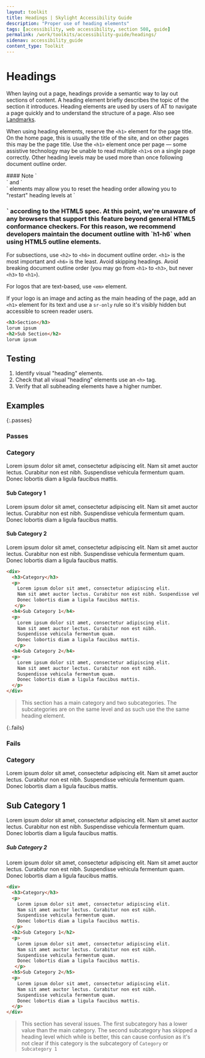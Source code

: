 ```yaml
---
layout: toolkit
title: Headings | Skylight Accessibility Guide
description: "Proper use of heading elements"
tags: [accessibility, web accessibility, section 508, guide]
permalink: /work/toolkits/accessibility-guide/headings/
sidenav: accessibility_guide
content_type: Toolkit
---
```


# Headings

When laying out a page, headings provide a semantic way to lay out sections of content. A heading element briefly describes the topic of the section it introduces. Heading elements are used by users of AT to navigate a page quickly and to understand the structure of a page. Also see [Landmarks](../landmarks/).

When using heading elements, reserve the `<h1>` element for the page title. On the home page, this is usually the title of the site, and on other pages this may be the page title. Use the `<h1>` element once per page &mdash; some assistive technology may be unable to read multiple `<h1>`s on a single page correctly. Other heading levels may be used more than once following document outline order.

<div class="callout--alt" markdown='1'>
#### Note
`<section>` and `<article>` elements may allow you to reset the heading order allowing you to "restart" heading levels at `<h1>` according to the HTML5 spec. At this point, we're unaware of any browsers that support this feature beyond general HTML5 conformance checkers. For this reason, we recommend developers maintain the document outline with `h1-h6` when using HTML5 outline elements.
</div>

For subsections, use `<h2>` to `<h6>` in document outline order. `<h1>` is the most important and `<h6>` is the least. Avoid skipping headings. Avoid breaking document outline order (you may go from `<h1>` to `<h3>`, but never `<h3>` to `<h1>`).

For logos that are text-based, use `<em>` element.

If your logo is an image and acting as the main heading of the page, add an `<h1>` element for its text and use a `sr-only` rule so it's visibly hidden but accessible to screen reader users.

```html
<h3>Section</h3>
lorum ipsum
<h2>Sub Section</h2>
lorum ipsum
```

## Testing

1. Identify visual "heading" elements.
2. Check that all visual "heading" elements use an `<h>` tag.
3. Verify that all subheading elements have a higher number.

## Examples

{:.passes}
### Passes

<div>
  <h3>Category</h3>
  <p>Lorem ipsum dolor sit amet, consectetur adipiscing elit. Nam sit amet auctor lectus. Curabitur non est nibh. Suspendisse vehicula fermentum quam. Donec lobortis diam a ligula faucibus mattis.</p>
  <h4>Sub Category 1</h4>
  <p>Lorem ipsum dolor sit amet, consectetur adipiscing elit. Nam sit amet auctor lectus. Curabitur non est nibh. Suspendisse vehicula fermentum quam. Donec lobortis diam a ligula faucibus mattis.</p>
  <h4>Sub Category 2</h4>
  <p>Lorem ipsum dolor sit amet, consectetur adipiscing elit. Nam sit amet auctor lectus. Curabitur non est nibh. Suspendisse vehicula fermentum quam. Donec lobortis diam a ligula faucibus mattis.</p>
</div>

```html
<div>
  <h3>Category</h3>
  <p>
    Lorem ipsum dolor sit amet, consectetur adipiscing elit.
    Nam sit amet auctor lectus. Curabitur non est nibh. Suspendisse vehicula fermentum quam.
    Donec lobortis diam a ligula faucibus mattis.
   </p>
  <h4>Sub Category 1</h4>
  <p>
    Lorem ipsum dolor sit amet, consectetur adipiscing elit.
    Nam sit amet auctor lectus. Curabitur non est nibh.
    Suspendisse vehicula fermentum quam.
    Donec lobortis diam a ligula faucibus mattis.
   </p>
  <h4>Sub Category 2</h4>
  <p>
    Lorem ipsum dolor sit amet, consectetur adipiscing elit.
    Nam sit amet auctor lectus. Curabitur non est nibh.
    Suspendisse vehicula fermentum quam.
    Donec lobortis diam a ligula faucibus mattis.
  </p>
</div>
```

> This section has a main category and two subcategories. The subcategories are on the same level and as such use the the same heading element.

{:.fails}
### Fails

<div>
  <h3>Category</h3>
  <p>Lorem ipsum dolor sit amet, consectetur adipiscing elit. Nam sit amet auctor lectus. Curabitur non est nibh. Suspendisse vehicula fermentum quam. Donec lobortis diam a ligula faucibus mattis.</p>
  <h2>Sub Category 1</h2>
  <p>Lorem ipsum dolor sit amet, consectetur adipiscing elit. Nam sit amet auctor lectus. Curabitur non est nibh. Suspendisse vehicula fermentum quam. Donec lobortis diam a ligula faucibus mattis.</p>
  <h5>Sub Category 2</h5>
  <p>Lorem ipsum dolor sit amet, consectetur adipiscing elit. Nam sit amet auctor lectus. Curabitur non est nibh. Suspendisse vehicula fermentum quam. Donec lobortis diam a ligula faucibus mattis.</p>
</div>

```html
<div>
  <h3>Category</h3>
  <p>
    Lorem ipsum dolor sit amet, consectetur adipiscing elit.
    Nam sit amet auctor lectus. Curabitur non est nibh.
    Suspendisse vehicula fermentum quam.
    Donec lobortis diam a ligula faucibus mattis.
  </p>
  <h2>Sub Category 1</h2>
  <p>
    Lorem ipsum dolor sit amet, consectetur adipiscing elit.
    Nam sit amet auctor lectus. Curabitur non est nibh.
    Suspendisse vehicula fermentum quam.
    Donec lobortis diam a ligula faucibus mattis.
   </p>
  <h5>Sub Category 2</h5>
  <p>
    Lorem ipsum dolor sit amet, consectetur adipiscing elit.
    Nam sit amet auctor lectus. Curabitur non est nibh.
    Suspendisse vehicula fermentum quam.
    Donec lobortis diam a ligula faucibus mattis.
  </p>
</div>
```

> This section has several issues. The first subcategory has a lower value than the main category. The second subcategory has skipped a heading level which while is better, this can cause confusion as it's not clear if this category is the subcategory of `Category` or `Subcategory 1`
